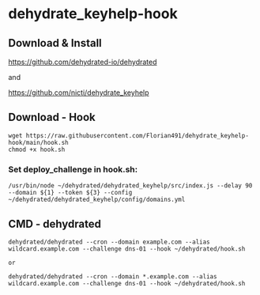 # dehydrate_keyhelp-hook

## Download & Install

https://github.com/dehydrated-io/dehydrated

and

https://github.com/nicti/dehydrate_keyhelp

## Download - Hook

```
wget https://raw.githubusercontent.com/Florian491/dehydrate_keyhelp-hook/main/hook.sh
chmod +x hook.sh
```

### Set deploy_challenge in hook.sh:

```
/usr/bin/node ~/dehydrated/dehydrated_keyhelp/src/index.js --delay 90 --domain ${1} --token ${3} --config ~/dehydrated/dehydrated_keyhelp/config/domains.yml
```

## CMD - dehydrated

```
dehydrated/dehydrated --cron --domain example.com --alias wildcard.example.com --challenge dns-01 --hook ~/dehydrated/hook.sh

or

dehydrated/dehydrated --cron --domain *.example.com --alias wildcard.example.com --challenge dns-01 --hook ~/dehydrated/hook.sh
```
